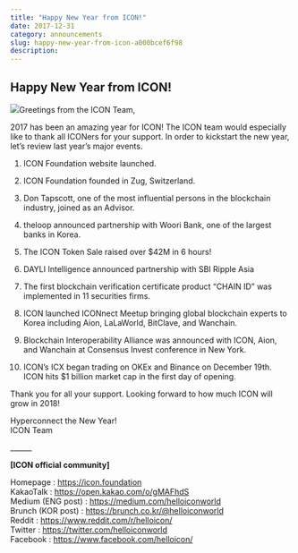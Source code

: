 ```yaml
---
title: "Happy New Year from ICON!"
date: 2017-12-31
category: announcements
slug: happy-new-year-from-icon-a000bcef6f98
description:
---
```


## Happy New Year from ICON!

![](https://cdn-images-1.medium.com/max/800/1*huOfoCe5f8nW-nTiG1eEZQ.png)Greetings from the ICON Team,

2017 has been an amazing year for ICON! The ICON team would especially like to thank all ICONers for your support. In order to kickstart the new year, let’s review last year’s major events.

1. ICON Foundation website launched.

2. ICON Foundation founded in Zug, Switzerland.

3. Don Tapscott, one of the most influential persons in the blockchain industry, joined as an Advisor.

4. theloop announced partnership with Woori Bank, one of the largest banks in Korea.

5. The ICON Token Sale raised over $42M in 6 hours!

6. DAYLI Intelligence announced partnership with SBI Ripple Asia

7. The first blockchain verification certificate product “CHAIN ID” was implemented in 11 securities firms.

8. ICON launched ICONnect Meetup bringing global blockchain experts to Korea including Aion, LaLaWorld, BitClave, and Wanchain.

9. Blockchain Interoperability Alliance was announced with ICON, Aion, and Wanchain at Consensus Invest conference in New York.

10. ICON’s ICX began trading on OKEx and Binance on December 19th. ICON hits $1 billion market cap in the first day of opening.

Thank you for all your support. Looking forward to how much ICON will grow in 2018!

Hyperconnect the New Year!  
ICON Team

\_\_\_\_\_\_

**[ICON official community]**

Homepage : <https://icon.foundation>  
KakaoTalk : <https://open.kakao.com/o/gMAFhdS>  
Medium (ENG post) : <https://medium.com/helloiconworld>  
Brunch (KOR post) : <https://brunch.co.kr/@helloiconworld>  
Reddit : <https://www.reddit.com/r/helloicon/>  
Twitter : <https://twitter.com/helloiconworld>  
Facebook : <https://www.facebook.com/helloicon/>

